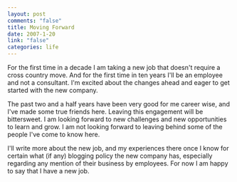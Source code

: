```yaml
--- 
layout: post
comments: "false"
title: Moving Forward
date: 2007-1-20
link: "false"
categories: life
---
```

For the first time in a decade I am taking a new job that doesn't require a cross country move. And for the first time in ten years I'll be an employee and not a consultant. I'm excited about the changes ahead and eager to get started with the new company.

The past two and a half years have been very good for me career wise, and I've made some true friends here. Leaving this engagement will be bittersweet. I am looking forward to new challenges and new opportunities to learn and grow. I am not looking forward to leaving behind some of the people I've come to know here.

I'll write more about the new job, and my experiences there once I know for certain what (if any) blogging policy the new company has, especially regarding any mention of their business by employees. For now I am happy to say that I have a new job.
